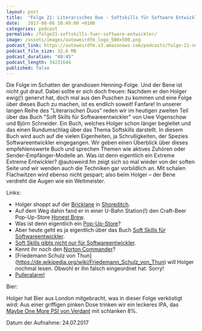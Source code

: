 ```yaml
---
layout: post
title:  "Folge 21: Literarisches Duo - Softskills für Software Entwickler"
date:   2017-08-06 10:40:00 +0100
categories: podcast
permalink: /folge21-softskills-fuer-software-entwickler/
image: /assets/images/autoweirdfm_logo_500x500.png
podcast_link: https://autoweirdfm.s3.amazonaws.com/podcasts/folge-21-softskills.mp3
podcast_file_size: 32,6 MB
podcast_duration: "40:45"
podcast_length: 34231644
published: false
---
```


Die Folge im Schatten der grandiosen Henning-Folge. Und der Bene ist nicht gut drauf. Dabei sollte er sich doch freuen: Nachdem er den Holger ewig(!) genervt hat, doch mal aus den Puschen zu kommen und eine Folge über dieses Buch zu machen, ist es endlich soweit! Fanfare! In unserer langen Reihe des "Literarischen Duos" reden wir im heutigen zweiten Teil über das Buch "Soft Skills für Softwareentwickler" von Uwe Vigenschow und Björn Schneider. Ein Buch, welches Holger schon länger begleitet und das einen Rundumschlag über das Thema Softskills darstellt. In diesem Buch wird auch auf die vielen Eigenheiten, ja Schrulligkeiten, der Spezies Softwareentwickler eingegangen. Wir geben einen Überblick über dieses empfehlenswerte Buch und sprechen Themen wie aktives Zuhören oder Sender-Empfänger-Modelle an. Was ist denn eigentlich ein Extreme Extreme Entwickler? @autoweird.fm zeigt sich so mal wieder von der soften Seite und wir wenden auch die Techniken gar vorbildlich an. Mit schalen Flachwitzen wird ebenso nicht gespart; also beim Holger &ndash; der Bene verdreht die Augen wie ein Weltmeister.


Links:

- Holger shoppt auf der [Bricklane](https://de.wikipedia.org/wiki/Brick_Lane) in [Shoreditch](http://www.blackdotswhitespots.com/2014/01/13/das-londoner-east-end-guide-fuer-brick-lane/).
- Auf dem Weg dahin fand er in einer U-Bahn Station(!) den Craft-Beer Pop-Up-Store [Honest Brew](https://honestbrew.co.uk/).
- Was ist denn eigentlich ein [Pop-Up-Store](https://de.wikipedia.org/wiki/Pop-up-Verkauf)?
- Aber heute geht es ja eigentlich über das Buch [Soft Skills für Softwareentwickler](https://www.dpunkt.de/buecher/12004/9783864901904-soft-skills-f%C3%BCr-softwareentwickler.html).
- [Soft Skills gibts nicht nur für Softwareentwickler](https://www.dpunkt.de/suche.php?modus=einfach&author=&title=&keyword=Soft+Skills).
- Kennt ihr noch den [Norton Commander](https://de.wikipedia.org/wiki/Norton_Commander)?
- [Friedemann Schulz von Thun] (https://de.wikipedia.org/wiki/Friedemann_Schulz_von_Thun) will Holger nochmal lesen. Obwohl er ihn falsch eingeordnet hat. Sorry!
- [Pulleralarm!](https://www.youtube.com/watch?v=Pm94oz9z2wo)

Bier:

Holger hat Bier aus London mitgebracht, was in dieser Folge verköstigt wird: Aus einer griffigen pinken Dose trinken wir ein leckeres IPA, das [Maybe One More PSI von Verdant](https://untappd.com/b/verdant-brewing-co-maybe-one-more-psi/1943657) mit schlanken 8%.

Datum der Aufnahme: 24.07.2017
